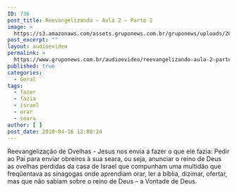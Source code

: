 ```yaml
---
ID: 736
post_title: Reevangelizando – Aula 2 – Parte 2
image: >
  https://s3.amazonaws.com/assets.gruponews.com.br/gruponews/uploads/2010/04/Gruponews-ReevangelizandoAula2Parte2423-260.jpg
post_excerpt: ""
layout: audioevideo
permalink: >
  https://www.gruponews.com.br/audioevideo/reevangelizando-aula-2-parte-2
published: true
categories:
  - Geral
tags:
  - fazer
  - fazia
  - israel
  - orar
  - seara
author: [ ]
post_date: 2010-04-16 12:00:24
---
```

Reevangelização de Ovelhas - Jesus nos envia a fazer o que ele fazia: Pedir ao Pai para enviar obreiros à sua seara, ou seja, anunciar o reino de Deus as ovelhas perdidas da casa de Israel que compunham uma multidão que freqüentava as sinagogas onde aprendiam orar, ler a bíblia, dizimar, ofertar, mas que não sabiam sobre o reino de Deus – a Vontade de Deus.
